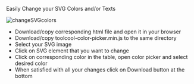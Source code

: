 Easily Change your SVG Colors and/or Texts

![changeSVGcolors](https://github.com/alexdruk/Change_SVG-colors/assets/840087/dbfa547f-ef78-4076-b6e5-078178feca3a)


* Download/copy corresponding html file and open it in your browser
* Download/copy toolcool-color-picker.min.js to the same directory
* Select your SVG image
* Click on SVG element that you want to change
* Click on corresponding color in the table, open color picker and select desired color
* When satisfied with all your changes click on Download button at the bottom
